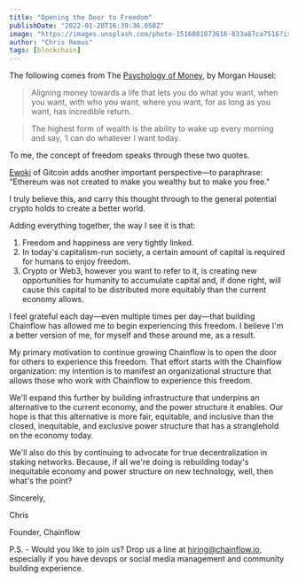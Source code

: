 ```yaml
---
title: "Opening the Door to Freedom"
publishDate: "2022-01-28T16:39:36.050Z"
image: "https://images.unsplash.com/photo-1516081073616-833a87ca7516?ixlib=rb-4.0.3&ixid=MnwxMjA3fDB8MHxwaG90by1wYWdlfHx8fGVufDB8fHx8&auto=format&fit=crop&w=580&q=80"
author: "Chris Remus"
tags: [blockchain]
---
```


The following comes from The [Psychology of Money,](https://www.goodreads.com/book/show/41881472-the-psychology-of-money) by Morgan Housel:

> Aligning money towards a life that lets you do what you want, when you want, with who you want, where you want, for as long as you want, has incredible return.

> The highest form of wealth is the ability to wake up every morning and say, ‘I can do whatever I want today.

To me, the concept of freedom speaks through these two quotes.

[Ewoki](https://twitter.com/owocki) of Gitcoin adds another important perspective—to paraphrase: "Ethereum was not created to make you wealthy but to make you free."

I truly believe this, and carry this thought through to the general potential crypto holds to create a better world.

Adding everything together, the way I see it is that:

1. Freedom and happiness are very tightly linked.
2. In today's capitalism-run society, a certain amount of capital is required for humans to enjoy freedom.
3. Crypto or Web3, however you want to refer to it, is creating new opportunities for humanity to accumulate capital and, if done right, will cause this capital to be distributed more equitably than the current economy allows.

I feel grateful each day—even multiple times per day—that building Chainflow has allowed me to begin experiencing this freedom. I believe I'm a better version of me, for myself and those around me, as a result.

My primary motivation to continue growing Chainflow is to open the door for others to experience this freedom. That effort starts with the Chainflow organization: my intention is to manifest an organizational structure that allows those who work with Chainflow to experience this freedom.

We'll expand this further by building infrastructure that underpins an alternative to the current economy, and the power structure it enables. Our hope is that this alternative is more fair, equitable, and inclusive than the closed, inequitable, and exclusive power structure that has a stranglehold on the economy today.

We'll also do this by continuing to advocate for true decentralization in staking networks. Because, if all we're doing is rebuilding today's inequitable economy and power structure on new technology, well, then what's the point?

Sincerely,

Chris

Founder, Chainflow

P.S. - Would you like to join us? Drop us a line at hiring@chainflow.io, especially if you have devops or social media management and community building experience.
